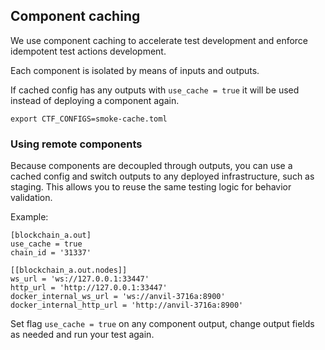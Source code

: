 ## Component caching

We use component caching to accelerate test development and enforce idempotent test actions development.

Each component is isolated by means of inputs and outputs.

If cached config has any outputs with `use_cache = true` it will be used instead of deploying a component again.

```
export CTF_CONFIGS=smoke-cache.toml
```

### Using remote components

Because components are decoupled through outputs, you can use a cached config and switch outputs to any deployed infrastructure, such as staging. This allows you to reuse the same testing logic for behavior validation.

Example:
```
[blockchain_a.out]
use_cache = true
chain_id = '31337'

[[blockchain_a.out.nodes]]
ws_url = 'ws://127.0.0.1:33447'
http_url = 'http://127.0.0.1:33447'
docker_internal_ws_url = 'ws://anvil-3716a:8900'
docker_internal_http_url = 'http://anvil-3716a:8900'
```
Set flag `use_cache = true` on any component output, change output fields as needed and run your test again.